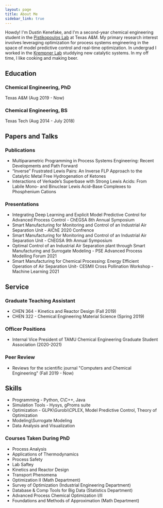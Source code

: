 ```yaml
---
layout: page
title: About Me
sidebar_link: true
---
```


Howdy! I'm Dustin Kenefake, and I'm a second-year chemical engineering student in the [Pistikopoulos Lab](http://parametric.tamu.edu/) at Texas A&M. My primary research interest involves leveraging optimization for process systems engineering in the space of model predictive control and real-time optimization. In undergrad I worked in the [Krempner Lab](https://www.depts.ttu.edu/chemistry/Faculty/krempner/) studdying new catalytic systems. In my off time, I like cooking and making beer.  

## Education

### Chemical Engineering, PhD

Texas A&M (Aug 2019 - Now)

### Chemical Engineering, BS

Texas Tech (Aug 2014 - July 2018)

## Papers and Talks

### Publications

* Multiparametric Programming in Process Systems Engineering: Recent Developments and Path Forward
* “Inverse” Frustrated Lewis Pairs: An Inverse FLP Approach to the Catalytic Metal Free Hydrogenation of Ketones
* Interactions of Verkade’s Superbase with Strong Lewis Acids: From Labile Mono- and Binuclear Lewis Acid–Base Complexes to Phosphenium Cations


### Presentations

* Integrating Deep Learning and Explicit Model Predictive Control for Advanced Process Control - ChEGSA 8th Annual Symposium
* Smart Manufacturing for Monitoring and Control of an Industrial Air Separation Unit - AIChE 2020 Confrence
* Smart Manufacturing for Monitoring and Control of an Industrial Air Separation Unit - ChEGSA 9th Annual Symposium
* Optimal Control of an Industrial Air Separation plant through Smart Manufacturing and Surrogate Modeling - PSE Advanced Process Modelling Forum 2021
* Smart Manufacturing for Chemical Processing: Energy Efficient Operation of Air Separation Unit- CESMII Cross Pollination Workshop - Machine Learning 2021

## Service

### Graduate Teaching Assistant 

* CHEN 364 - Kinetics and Reactor Design (Fall 2019)
* CHEN 322 - Chemical Engineering Material Science (Spring 2019)

### Officer Positions

* Internal Vice President of TAMU Chemical Engineering Graduate Student Association (2020-2021)

### Peer Review

* Reviews for the scientific journal "Computers and Chemical Engineering" (Fall 2019 - Now)

## Skills 

* Programming - Python, C\C++, Java
* Simulation Tools - Hysys, gProms suite
* Optimization - GLPK\Gurobi\CPLEX, Model Predictive Control, Theory of Optimization
* Modeling\Surrogate Modeling
* Data Analysis and Visualization

### Courses Taken During PhD

* Process Analysis 
* Applications of Thermodynamics
* Process Safety
* Lab Saftey
* Kinetics and Reactor Design
* Transport Phenomena
* Optimization II (Math Department)
* Survey of Optimization (Industrial Engineering Department)
* Database & Comp Tools for Big Data (Statistics Department)
* Advanced Process Chemical Optimization I/II
* Foundations and Methods of Approximation (Math Department)
